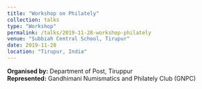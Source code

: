 ```yaml
---
title: "Workshop on Philately"
collection: talks
type: "Workshop"
permalink: /talks/2019-11-28-workshop-philately
venue: "Subbiah Central School, Tirupur"
date: 2019-11-28
location: "Tirupur, India"
---
```


**Organised by:** Department of Post, Tiruppur <br/>
**Represented:** Gandhimani Numismatics and Philately Club (GNPC) <br/>
